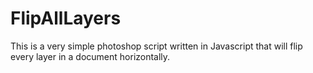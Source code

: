 # FlipAllLayers
This is a very simple photoshop script written in Javascript that will flip every layer in a document horizontally.
